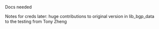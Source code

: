 Docs needed

Notes for creds later: huge contributions to original version in lib_bgp_data to the testing from Tony Zheng
